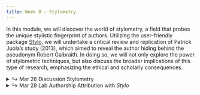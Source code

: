 ```yaml
---
title: Week 8 - Stylometry
---
```


In this module, we will discover the world of stylometry, a field that probes the unique stylistic fingerprint of authors. Utilizing the user-friendly package [Stylo](https://journal.r-project.org/archive/2016/RJ-2016-007/index.html), we will undertake a critical review and replication of Patrick Juola’s study (2013), which aimed to reveal the author hiding behind the pseudonym Robert Galbraith. In doing so, we will not only explore the power of stylometric techniques, but also discuss the broader implications of this type of research, emphasizing the ethical and scholarly consequences.


<details>
  <summary class="session-summary">
    <span class="arrow">↪</span>
    <span class="date-label">Mar 26</span>
    <span class="label label-blue">Discussion</span>
    <span class="session-title">Stylometry</span>
  </summary>
  <div markdown="1">
- [Slides](https://docs.google.com/presentation/d/1s2DbSsg7_VqEChJnGQC_rIU-AxOnsSvzo59ven2qfvY/edit?usp=sharing)
- Pre-Class Reflection
  - [Whissell, Cynthia. “Traditional and Emotional Stylometric Analysis of the Songs of Beatles Paul McCartney and John Lennon.”](https://app.perusall.com/courses/introdh24/whissell-1996-traditional-and-emotional-stylometric-analysis-of) _Computers and the Humanities_, vol. 30, no. 3, 1996, pp. 257–65.
  - [Holmes, David I., and Judit Kardos. “Who Was the Author? An Introduction to Stylometry.”](https://app.perusall.com/courses/introdh24/holmes_kardos_2003_who-was-the-author) _Chance_, vol. 16, no. 2, 2003, pp. 5–8.
</div>
</details>

<details>
  <summary class="session-summary">
    <span class="arrow">↪</span>
    <span class="date-label">Mar 28</span>
    <span class="label label-red">Lab</span>
    <span class="session-title">Authorship Attribution with <i>Stylo</i></span>
  </summary>
  <div markdown="1">
- Slides (_coming soon_)
- Pre-Class Reflection
  - [Binongo, José Nilo G. “Who Wrote the 15th Book of Oz? An Application of Multivariate Analysis to Authorship Attribution.”](https://app.perusall.com/courses/introdh24/binongo_2003_who-wrote-the-15th-book-of-oz) _Chance_, vol. 16, no. 2, Mar. 2003, pp. 9–17.

    {: .notice-disclaimer }
    > **Disclaimer**
    >
    > The readings listed below are part of this week's lab effort to replicate [Patrick Juola's analysis on the authorship of J.K. Rowling](https://languagelog.ldc.upenn.edu/nll/?p=5315). It is however crucial to recognize that J.K. Rowling has become a figure of controversy owing to her remarks concerning the transgender community. The decision to include her work in our study does not equate to an endorsement of her opinions or a promotion of her work. Our goal is to undertake a computational examination of Rowling's writings, analyzing the stylistic distinctions between works published under her own name and those released under a pseudonym. The readings listed below are part of a broader discussion on the importance and challenges of addressing controversial creators and topics in Digital Humanities. I am curious about your insights. Can we separate our study of J.K. Rowling's authorship from her personal opinions, allowing the field of Digital Humanities to persist in its computational analysis of her work (and for me to continue incorporating this case in stylometry classes), or should we consider refraining from including her in our research altogether? 

  - [Juola, Patrick. “Rowling and ‘Galbraith’: An Authorial Analysis.”](https://languagelog.ldc.upenn.edu/nll/?p=5315) _Language Log_, 2013.
  - [McNamara, Mary. “Commentary: Here’s an Idea: Maybe If We All Stop Talking about J.K. Rowling, She’ll Just Go Away.”](https://www.latimes.com/entertainment-arts/story/2023-02-21/jk-rowling-witch-trials-podcast-transphobia-commentary) _Los Angeles Times_, 21 Feb. 2023.
  - [Dederer, Claire. “Chapter 3. The Fan.” _Monsters. A Fan’s Dilemma_](https://app.perusall.com/courses/introdh24/dederer_2023_chapter-3), Alfred A. Knopf, 2023. 
  
    <small>&rarr; Perusall annotations not required for the readings on Rowling.</small>

</div>
</details>